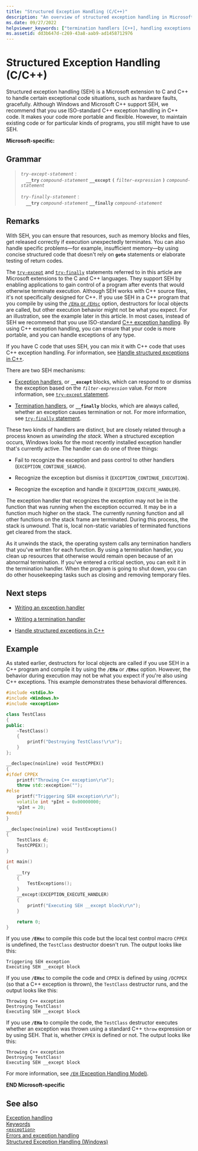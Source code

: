```yaml
---
title: "Structured Exception Handling (C/C++)"
description: "An overview of structured exception handling in Microsoft C/C++."
ms.date: 09/27/2022
helpviewer_keywords: ["termination handlers [C++], handling exceptions in C++", "structured exception handling [C++]", "try-catch keyword [C++], exception handlers", "C++ exception handling, termination handlers", "try-catch keyword [C++], termination handlers", "C++ exception handling, exception handlers"]
ms.assetid: dd3b647d-c269-43a8-aab9-ad1458712976
---
```

# Structured Exception Handling (C/C++)

Structured exception handling (SEH) is a Microsoft extension to C and C++ to handle certain exceptional code situations, such as hardware faults, gracefully. Although Windows and Microsoft C++ support SEH, we recommend that you use ISO-standard C++ exception handling in C++ code. It makes your code more portable and flexible. However, to maintain existing code or for particular kinds of programs, you still might have to use SEH.

**Microsoft-specific:**

## Grammar

> *`try-except-statement`* :<br/>
> &emsp;**`__try`** *`compound-statement`* **`__except`** **`(`** *`filter-expression`* **`)`** *`compound-statement`*
>
> *`try-finally-statement`* :<br/>
> &emsp;**`__try`** *`compound-statement`* **`__finally`** *`compound-statement`*

## Remarks

With SEH, you can ensure that resources, such as memory blocks and files, get released correctly if execution unexpectedly terminates. You can also handle specific problems—for example, insufficient memory—by using concise structured code that doesn't rely on **`goto`** statements or elaborate testing of return codes.

The [`try-except`](./try-except-statement.md) and [`try-finally`](./try-finally-statement.md) statements referred to in this article are Microsoft extensions to the C and C++ languages. They support SEH by enabling applications to gain control of a program after events that would otherwise terminate execution. Although SEH works with C++ source files, it's not specifically designed for C++. If you use SEH in a C++ program that you compile by using the [`/EHa` or `/EHsc`](../build/reference/eh-exception-handling-model.md) option, destructors for local objects are called, but other execution behavior might not be what you expect. For an illustration, see the example later in this article. In most cases, instead of SEH we recommend that you use ISO-standard [C++ exception handling](../cpp/try-throw-and-catch-statements-cpp.md). By using C++ exception handling, you can ensure that your code is more portable, and you can handle exceptions of any type.

If you have C code that uses SEH, you can mix it with C++ code that uses C++ exception handling. For information, see [Handle structured exceptions in C++](../cpp/exception-handling-differences.md).

There are two SEH mechanisms:

- [Exception handlers](../cpp/writing-an-exception-handler.md), or **`__except`** blocks, which can respond to or dismiss the exception based on the *`filter-expression`* value. For more information, see [`try-except` statement](./try-except-statement.md).

- [Termination handlers](../cpp/writing-a-termination-handler.md), or **`__finally`** blocks, which are always called, whether an exception causes termination or not. For more information, see [`try-finally` statement](./try-finally-statement.md).

These two kinds of handlers are distinct, but are closely related through a process known as *unwinding the stack*. When a structured exception occurs, Windows looks for the most recently installed exception handler that's currently active. The handler can do one of three things:

- Fail to recognize the exception and pass control to other handlers (`EXCEPTION_CONTINUE_SEARCH`).

- Recognize the exception but dismiss it (`EXCEPTION_CONTINUE_EXECUTION`).

- Recognize the exception and handle it (`EXCEPTION_EXECUTE_HANDLER`).

The exception handler that recognizes the exception may not be in the function that was running when the exception occurred. It may be in a function much higher on the stack. The currently running function and all other functions on the stack frame are terminated. During this process, the stack is *unwound*. That is, local non-static variables of terminated functions get cleared from the stack.

As it unwinds the stack, the operating system calls any termination handlers that you've written for each function. By using a termination handler, you clean up resources that otherwise would remain open because of an abnormal termination. If you've entered a critical section, you can exit it in the termination handler. When the program is going to shut down, you can do other housekeeping tasks such as closing and removing temporary files.

## Next steps

- [Writing an exception handler](../cpp/writing-an-exception-handler.md)

- [Writing a termination handler](../cpp/writing-a-termination-handler.md)

- [Handle structured exceptions in C++](../cpp/exception-handling-differences.md)

## Example

As stated earlier, destructors for local objects are called if you use SEH in a C++ program and compile it by using the **`/EHa`** or **`/EHsc`** option. However, the behavior during execution may not be what you expect if you're also using C++ exceptions. This example demonstrates these behavioral differences.

```cpp
#include <stdio.h>
#include <Windows.h>
#include <exception>

class TestClass
{
public:
    ~TestClass()
    {
        printf("Destroying TestClass!\r\n");
    }
};

__declspec(noinline) void TestCPPEX()
{
#ifdef CPPEX
    printf("Throwing C++ exception\r\n");
    throw std::exception("");
#else
    printf("Triggering SEH exception\r\n");
    volatile int *pInt = 0x00000000;
    *pInt = 20;
#endif
}

__declspec(noinline) void TestExceptions()
{
    TestClass d;
    TestCPPEX();
}

int main()
{
    __try
    {
        TestExceptions();
    }
    __except(EXCEPTION_EXECUTE_HANDLER)
    {
        printf("Executing SEH __except block\r\n");
    }

    return 0;
}
```

If you use **`/EHsc`** to compile this code but the local test control macro `CPPEX` is undefined, the `TestClass` destructor doesn't run. The output looks like this:

```Output
Triggering SEH exception
Executing SEH __except block
```

If you use **`/EHsc`** to compile the code and `CPPEX` is defined by using `/DCPPEX` (so that a C++ exception is thrown), the `TestClass` destructor runs, and the output looks like this:

```Output
Throwing C++ exception
Destroying TestClass!
Executing SEH __except block
```

If you use **`/EHa`** to compile the code, the `TestClass` destructor executes whether an exception was thrown using a standard C++ `throw` expression or by using SEH. That is, whether `CPPEX` is defined or not. The output looks like this:

```Output
Throwing C++ exception
Destroying TestClass!
Executing SEH __except block
```

For more information, see [`/EH` (Exception Handling Model)](../build/reference/eh-exception-handling-model.md).

**END Microsoft-specific**

## See also

[Exception handling](../cpp/exception-handling-in-visual-cpp.md)<br/>
[Keywords](../cpp/keywords-cpp.md)<br/>
[`<exception>`](../standard-library/exception.md)<br/>
[Errors and exception handling](../cpp/errors-and-exception-handling-modern-cpp.md)<br/>
[Structured Exception Handling (Windows)](/windows/win32/debug/structured-exception-handling)
